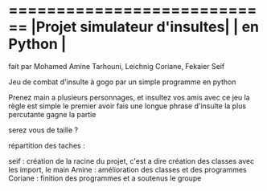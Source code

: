 
 ============================
|Projet simulateur d'insultes|
|        en Python           |
 ============================

fait par Mohamed Amine Tarhouni, Leichnig Coriane, Fekaier Seif

Jeu de combat d'insulte à gogo par un simple programme en  python

Prenez main a plusieurs personnages, et insultez vos amis avec ce jeu
la règle est simple le premier avoir fais une longue phrase d'insulte 
la plus percutante gagne la partie 

serez vous de taille ?





répartition des taches :

seif : création de la racine du projet, c'est a dire création des classes avec les import, le main
Amine : amélioration des classes et des programmes
Coriane : finition des programmes et a soutenus le groupe 


